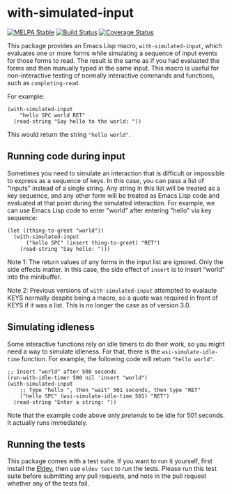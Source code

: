 # with-simulated-input

[![MELPA Stable](https://stable.melpa.org/packages/with-simulated-input-badge.svg)](https://stable.melpa.org/#/with-simulated-input) [![Build Status](https://travis-ci.org/DarwinAwardWinner/with-simulated-input.svg?branch=master)](https://travis-ci.org/DarwinAwardWinner/with-simulated-input) [![Coverage Status](https://coveralls.io/repos/github/DarwinAwardWinner/with-simulated-input/badge.svg?branch=master)](https://coveralls.io/github/DarwinAwardWinner/with-simulated-input?branch=master)

This package provides an Emacs Lisp macro, `with-simulated-input`,
which evaluates one or more forms while simulating a sequence of input
events for those forms to read. The result is the same as if you had
evaluated the forms and then manually typed in the same input. This
macro is useful for non-interactive testing of normally interactive
commands and functions, such as `completing-read`.

For example:

```elisp
(with-simulated-input
    "hello SPC world RET"
  (read-string "Say hello to the world: "))
```

This would return the string `"hello world"`.

## Running code during input

Sometimes you need to simulate an interaction that is difficult or
impossible to express as a sequence of keys. In this case, you can
pass a list of "inputs" instead of a single string. Any string in this
list will be treated as a key sequence, and any other form will be
treated as Emacs Lisp code and evaluated at that point during the
simulated interaction. For example, we can use Emacs Lisp code to
enter "world" after entering "hello" via key sequence:

```elisp
(let ((thing-to-greet "world"))
  (with-simulated-input
      ("hello SPC" (insert thing-to-greet) "RET")
    (read-string "Say hello: ")))
```

Note 1: The return values of any forms in the input list are ignored.
Only the side effects matter. In this case, the side effect of
`insert` is to insert "world" into the minibuffer.

Note 2: Previous versions of `with-simulated-input` attempted to
evalaute KEYS normally despite being a macro, so a quote was required
in front of KEYS if it was a list. This is no longer the case as of
version 3.0.

## Simulating idleness

Some interactive functions rely on idle timers to do their work, so
you might need a way to simulate idleness. For that, there is the
`wsi-simulate-idle-time` function. For example, the following code
will return `"hello world"`.

```elisp
;; Insert "world" after 500 seconds
(run-with-idle-timer 500 nil 'insert "world")
(with-simulated-input
    ;; Type "hello ", then "wait" 501 seconds, then type "RET"
    ("hello SPC" (wsi-simulate-idle-time 501) "RET")
  (read-string "Enter a string: "))
```

Note that the example code above only *pretends* to be idle for 501
seconds. It actually runs immediately.

## Running the tests

This package comes with a test suite. If you want to run it yourself,
first install the [Eldev](https://github.com/doublep/eldev), then use
`eldev test` to run the tests. Please run this test suite before
submitting any pull requests, and note in the pull request whether any
of the tests fail.
